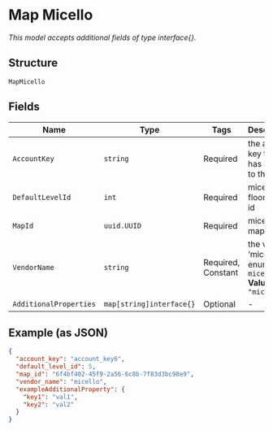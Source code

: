 
# Map Micello

*This model accepts additional fields of type interface{}.*

## Structure

`MapMicello`

## Fields

| Name | Type | Tags | Description |
|  --- | --- | --- | --- |
| `AccountKey` | `string` | Required | the account key that has access to the map |
| `DefaultLevelId` | `int` | Required | micello floor/level id |
| `MapId` | `uuid.UUID` | Required | micello map id |
| `VendorName` | `string` | Required, Constant | the vendor ‘micello’. enum: `micello`<br>**Value**: `"micello"` |
| `AdditionalProperties` | `map[string]interface{}` | Optional | - |

## Example (as JSON)

```json
{
  "account_key": "account_key6",
  "default_level_id": 5,
  "map_id": "6f4bf402-45f9-2a56-6c8b-7f83d3bc98e9",
  "vendor_name": "micello",
  "exampleAdditionalProperty": {
    "key1": "val1",
    "key2": "val2"
  }
}
```

